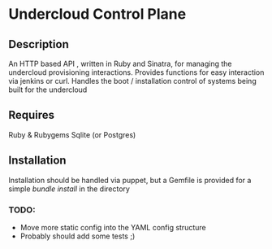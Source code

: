 # Undercloud Control Plane 

## Description 

An HTTP based API , written in Ruby and Sinatra, for managing the undercloud provisioning interactions. Provides functions for easy interaction via jenkins or curl. 
Handles the boot / installation control of systems being built for the undercloud

## Requires

Ruby & Rubygems
Sqlite (or Postgres) 

## Installation

Installation should be handled via puppet, but a Gemfile is provided for a simple *bundle install* in the directory

### TODO:

 * Move more static config into the YAML config structure 
 * Probably should add some tests ;)

